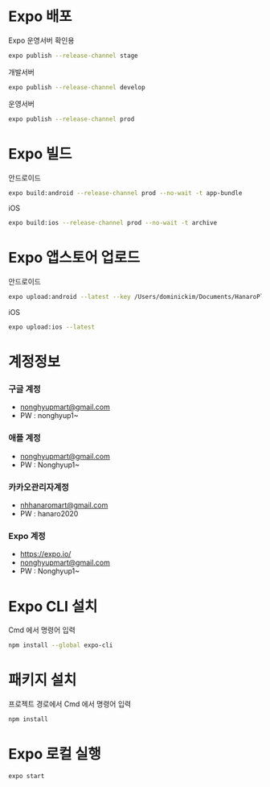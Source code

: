 # Expo 배포

Expo 운영서버 확인용

```bash
expo publish --release-channel stage
```

개발서버

```bash
expo publish --release-channel develop
```

운영서버

```bash
expo publish --release-channel prod
```

# Expo 빌드

안드로이드

```bash
expo build:android --release-channel prod --no-wait -t app-bundle
```

iOS

```bash
expo build:ios --release-channel prod --no-wait -t archive
```

# Expo 앱스토어 업로드

안드로이드

```bash
expo upload:android --latest --key /Users/dominickim/Documents/HanaroPlus/pc-api-8118189818183052496-280-3c18658bab02.json
```

iOS

```bash
expo upload:ios --latest
```

# 계정정보

### 구글 계정

- nonghyupmart@gmail.com
- PW : nonghyup1~

### 애플 계정

- nonghyupmart@gmail.com
- PW : Nonghyup1~

### 카카오관리자계정

- nhhanaromart@gmail.com
- PW : hanaro2020

### Expo 계정

- https://expo.io/
- nonghyupmart@gmail.com
- PW : Nonghyup1~

# Expo CLI 설치

Cmd 에서 명령어 입력

```bash
npm install --global expo-cli
```

# 패키지 설치

프로젝트 경로에서 Cmd 에서 명령어 입력

```bash
npm install
```

# Expo 로컬 실행

```bash
expo start
```
